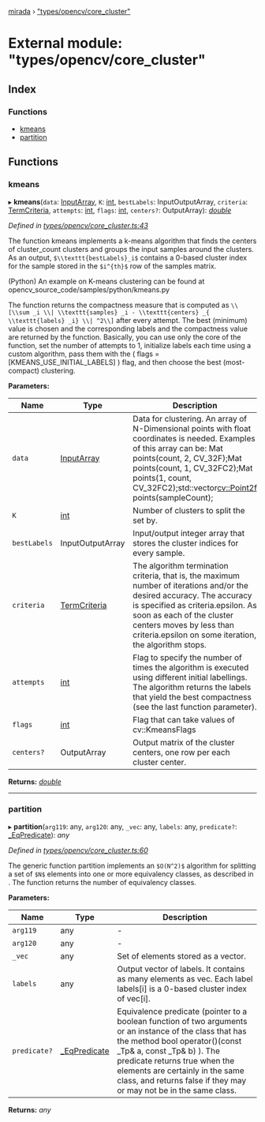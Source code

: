 [mirada](../README.md) › ["types/opencv/core_cluster"](_types_opencv_core_cluster_.md)

# External module: "types/opencv/core_cluster"


## Index

### Functions

* [kmeans](_types_opencv_core_cluster_.md#kmeans)
* [partition](_types_opencv_core_cluster_.md#partition)

## Functions

###  kmeans

▸ **kmeans**(`data`: [InputArray](_types_opencv__hacks_.md#inputarray), `K`: [int](_types_opencv__hacks_.md#int), `bestLabels`: InputOutputArray, `criteria`: [TermCriteria](../classes/_types_opencv__hacks_.termcriteria.md), `attempts`: [int](_types_opencv__hacks_.md#int), `flags`: [int](_types_opencv__hacks_.md#int), `centers?`: OutputArray): *[double](_types_opencv__hacks_.md#double)*

*Defined in [types/opencv/core_cluster.ts:43](https://github.com/cancerberoSgx/mirada/blob/2aa7cf1/mirada/src/types/opencv/core_cluster.ts#L43)*

The function kmeans implements a k-means algorithm that finds the centers of cluster_count clusters
and groups the input samples around the clusters. As an output, `$\\texttt{bestLabels}_i$` contains
a 0-based cluster index for the sample stored in the `$i^{th}$` row of the samples matrix.

(Python) An example on K-means clustering can be found at
opencv_source_code/samples/python/kmeans.py

The function returns the compactness measure that is computed as `\\[\\sum _i \\| \\texttt{samples}
_i - \\texttt{centers} _{ \\texttt{labels} _i} \\| ^2\\]` after every attempt. The best (minimum)
value is chosen and the corresponding labels and the compactness value are returned by the function.
Basically, you can use only the core of the function, set the number of attempts to 1, initialize
labels each time using a custom algorithm, pass them with the ( flags = [KMEANS_USE_INITIAL_LABELS]
) flag, and then choose the best (most-compact) clustering.

**Parameters:**

Name | Type | Description |
------ | ------ | ------ |
`data` | [InputArray](_types_opencv__hacks_.md#inputarray) | Data for clustering. An array of N-Dimensional points with float coordinates is needed. Examples of this array can be: Mat points(count, 2, CV_32F);Mat points(count, 1, CV_32FC2);Mat points(1, count, CV_32FC2);std::vector<cv::Point2f> points(sampleCount);  |
`K` | [int](_types_opencv__hacks_.md#int) | Number of clusters to split the set by.  |
`bestLabels` | InputOutputArray | Input/output integer array that stores the cluster indices for every sample.  |
`criteria` | [TermCriteria](../classes/_types_opencv__hacks_.termcriteria.md) | The algorithm termination criteria, that is, the maximum number of iterations and/or the desired accuracy. The accuracy is specified as criteria.epsilon. As soon as each of the cluster centers moves by less than criteria.epsilon on some iteration, the algorithm stops.  |
`attempts` | [int](_types_opencv__hacks_.md#int) | Flag to specify the number of times the algorithm is executed using different initial labellings. The algorithm returns the labels that yield the best compactness (see the last function parameter).  |
`flags` | [int](_types_opencv__hacks_.md#int) | Flag that can take values of cv::KmeansFlags  |
`centers?` | OutputArray | Output matrix of the cluster centers, one row per each cluster center.  |

**Returns:** *[double](_types_opencv__hacks_.md#double)*

___

###  partition

▸ **partition**(`arg119`: any, `arg120`: any, `_vec`: any, `labels`: any, `predicate?`: [_EqPredicate](_types_opencv__hacks_.md#_eqpredicate)): *any*

*Defined in [types/opencv/core_cluster.ts:60](https://github.com/cancerberoSgx/mirada/blob/2aa7cf1/mirada/src/types/opencv/core_cluster.ts#L60)*

The generic function partition implements an `$O(N^2)$` algorithm for splitting a set of `$N$`
elements into one or more equivalency classes, as described in  . The function returns the number of
equivalency classes.

**Parameters:**

Name | Type | Description |
------ | ------ | ------ |
`arg119` | any | - |
`arg120` | any | - |
`_vec` | any | Set of elements stored as a vector.  |
`labels` | any | Output vector of labels. It contains as many elements as vec. Each label labels[i] is a 0-based cluster index of vec[i].  |
`predicate?` | [_EqPredicate](_types_opencv__hacks_.md#_eqpredicate) | Equivalence predicate (pointer to a boolean function of two arguments or an instance of the class that has the method bool operator()(const _Tp& a, const _Tp& b) ). The predicate returns true when the elements are certainly in the same class, and returns false if they may or may not be in the same class.  |

**Returns:** *any*